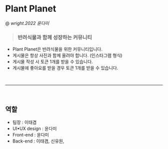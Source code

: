 
Plant Planet
====
@ _wright.2022 윤다미_

  > ### **반려식물과 함께 성장하는 커뮤니티**
  - Plant Planet은 반려식물을 위한 커뮤니티입니다.
  - 게시물은 항상 사진과 함께 올려야 합니다. (인스타그램 형식)
  - 게시물 작성 시 토큰 1개를 받을 수 있습니다.
  - 게시물에 좋아요를 받을 경우 토큰 1개를 받을 수 있습니다.

</br>

----

</br>

## 역할
- 팀장 : 이태겸
- UI•UX design : 윤다미
- Front-end : 윤다미
- Back-end : 이태겸, 신유원,

